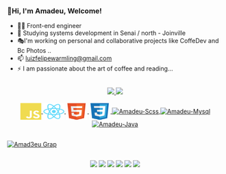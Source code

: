 ### 🎇Hi, I'm Amadeu, Welcome!


- 👨‍💻 Front-end engineer
- 🌱 Studying systems development in Senai / north - Joinville
- 🎭I'm working on personal and collaborative projects like CoffeDev and Bc Photos ..
- 📫 luizfelipewarmling@gmail.com
- ⚡ I am passionate about the art of coffee and reading...

##
<div align ="center">
  <a href="https://github.com/Amad3eu">
  <img height="200em" src="https://github-readme-stats.vercel.app/api?username=Amad3eu&show_icons=true&theme=calm&include_all_commits=true&count_private=true"/>
  <img height="200em" src="https://github-readme-stats.vercel.app/api/top-langs/?username=Amad3eu&layout=compact&langs_count=7&theme=calm"/>
</div>
  
  <div align="center"
       style="display: inline_block"><br>
     <img align="center" alt="Amadeu-Js" height="40" width="50" src="https://raw.githubusercontent.com/devicons/devicon/master/icons/javascript/javascript-plain.svg">
      <img align="center" alt="Amadeu-React" height="40" width="50" src="https://raw.githubusercontent.com/devicons/devicon/master/icons/react/react-original.svg">
  <img align="center" alt="Amadeu-HTML" height="40" width="50" src="https://raw.githubusercontent.com/devicons/devicon/master/icons/html5/html5-original.svg">
  <img align="center" alt="Amadeu-CSS" height="40" width="50" src="https://raw.githubusercontent.com/devicons/devicon/master/icons/css3/css3-original.svg">
      <img align="center" alt="Amadeu-Scss" height="40" width="50" src="https://cdn.jsdelivr.net/gh/devicons/devicon/icons/sass/sass-original.svg">
 <img align="center" alt="Amadeu-Mysql" height="40" width="50" src="https://cdn.jsdelivr.net/gh/devicons/devicon/icons/mysql/mysql-plain.svg">
     <img align="center" alt="Amadeu-Java" height="40" width="50" src="https://cdn.jsdelivr.net/gh/devicons/devicon/icons/java/java-original.svg">
  
</div>
  
  ##
  <a href="https://github.com/Amad3eu"><img alt="Amad3eu Grap" src="https://activity-graph.herokuapp.com/graph?username=Amad3eu&bg_color=4682B4A&color=FF7F50&line=FF6347&point=FFFFFF&hide_border=true" /></a>

##
  
  <div align="center">
    <a href="https://www.instagram.com/luiiz_amadeeu/" target="_blank"><img src="https://img.shields.io/badge/Instagram-E4405F?style=for-the-badge&logo=instagram&logoColor=white" target="_blank"></a>
  <a href="https://discord.gg/wSW6aSGf" target="_blank"><img src="https://img.shields.io/badge/Discord-7289DA?style=for-the-badge&logo=discord&logoColor=white" target="_blank"></a>
 	<a href="mailto:luizfelipewarmling@gmail.com" target="_blank"><img src="https://img.shields.io/badge/Gmail-D14836?style=for-the-badge&logo=gmail&logoColor=white" target="_blank"></a>
 <a href="https://dev.to/amadeu" target="_blank"><img src="https://img.shields.io/badge/dev.to-0A0A0A?style=for-the-badge&logo=dev.to&logoColor=white" target="_blank"></a> 
  <a href = "https://medium.com/@luizfelipewarmling"><img src="https://img.shields.io/badge/Medium-12100E?style=for-the-badge&logo=medium&logoColor=white" target="_blank"></a>
  <a href="https://www.linkedin.com/in/luiz-felipe-warmling-amadeu-752692211/" target="_blank"><img src="https://img.shields.io/badge/-LinkedIn-%230077B5?style=for-the-badge&logo=linkedin&logoColor=white" target="_blank"></a> 
    
  </div>



